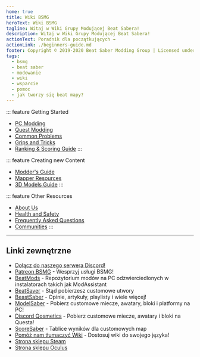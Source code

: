 ```yaml
---
home: true
title: Wiki BSMG
heroText: Wiki BSMG
tagline: Witaj w Wiki Grupy Modującej Beat Sabera!
description: Witaj w Wiki Grupy Modującej Beat Sabera!
actionText: Poradnik dla początkujących →
actionLink: ./beginners-guide.md
footer: Copyright © 2019-2020 Beat Saber Modding Group | Licensed under CC BY-NC-SA 4.0
tags:
  - bsmg
  - beat saber
  - modowanie
  - wiki
  - wsparcie
  - pomoc
  - jak tworzy się beat mapy?
---
```


<!-- markdownlint-disable MD033 -->
<div class='features'>

::: feature Getting Started

* [PC Modding](./pc-modding.md)
* [Quest Modding](./quest-modding.md)
* [Common Problems](./support/)
* [Grips and Tricks](./grips-and-tricks.md)
* [Ranking & Scoring Guide](./ranking-guide.md)
:::

::: feature Creating new Content

* [Modder's Guide](/modding/)
* [Mapper Resources](/mapping/)
* [3D Models Guide](/models/)
:::

::: feature Other Resources

* [About Us](/about/)
* [Health and Safety](./health-and-safety.md)
* [Frequently Asked Questions](/faq/)
* [Communities](/communities/)
:::

</div>
<!-- markdownlint-enable MD033 -->

---

## Linki zewnętrzne

* [Dołącz do naszego serwera Discord!](https://discord.gg/beatsabermods)
* [Patreon BSMG](https://www.patreon.com/beatsabermods) - Wesprzyj usługi BSMG!
* [BeatMods](https://beatmods.com) - Repozytorium modów na PC odzwierciedlonych w instalatorach takich jak ModAssistant
* [BeatSaver](https://beatsaver.com/) - Stąd pobierzesz customowe utwory
* [BeastSaber](https://bsaber.com/) - Opinie, artykuły, playlisty i wiele więcej!
* [ModelSaber](https://modelsaber.com/) - Pobierz customowe miecze, awatary, bloki i platformy na PC!
* [Discord Qosmetics](https://discord.gg/qosmetics) - Pobierz customowe miecze, awatary i bloki na Questa!
* [ScoreSaber](https://scoresaber.com/) - Tablice wyników dla customowych map
* [Pomóż nam tłumaczyć Wiki](https://forms.gle/e3BqA3poMjESARe76) - Dostosuj wiki do swojego języka!
* [Strona sklepu Steam](https://store.steampowered.com/app/620980/Beat_Saber/)
* [Strona sklepu Oculus](https://www.oculus.com/experiences/rift/1304877726278670/)

